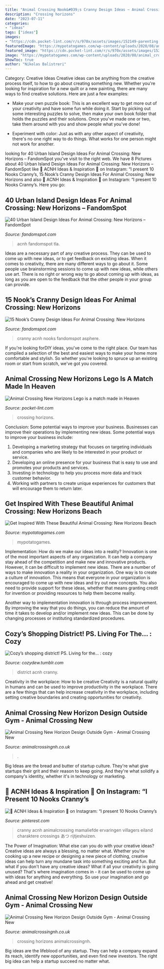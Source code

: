 ```yaml
---
title: "Animal Crossing Nook&#039;s Cranny Design Ideas ~ Animal Crossing New Horizon Design Outside Gym"
description: "Crossing horizons"
date: "2023-07-11"
categories:
- "ideas"
tags: ["ideas"]
images:
- "https://cdn.pocket-lint.com/r/s/970x/assets/images/152149-parenting-news-animal-crossing-152149-horizons-lego-is-a-match-made-in-heaven-image1-vkpspr7u68.jpg"
featuredImage: "https://mypotatogames.com/wp-content/uploads/2020/08/animal_crossing_new_horizons_beach_designs.jpg"
featured_image: "https://cdn.pocket-lint.com/r/s/970x/assets/images/152149-parenting-news-animal-crossing-152149-horizons-lego-is-a-match-made-in-heaven-image1-vkpspr7u68.jpg"
image: "https://mypotatogames.com/wp-content/uploads/2020/08/animal_crossing_new_horizons_beach_designs.jpg"
ShowToc: true
author: "Nikolas Balistreri"
---
```



Category: Creative Ideas
Creative ideas can be anything from the creative process itself, to how to go about creating something new. Whether you're looking for inspiration for a new quilt or a new painting, there are many ways to find creative solutions. Here are just a few examples: 
- Make your own puzzle book: This is an excellent way to get more out of your creativity and have some fun while doing it. Start by picking out some interesting puzzles to solve, then make your own book folder that holds the puzzles and their solutions. Once you've made one or two, take them around with you and show people what you've done! 

- Experiment with color: Just as with any other aspect of creativity, there's no one right way to do things. What works for one person might not work for another.

	

		
looking for 40 Urban Island Design Ideas For Animal Crossing: New Horizons – FandomSpot you've visit to the right web. We have 8 Pictures about 40 Urban Island Design Ideas For Animal Crossing: New Horizons – FandomSpot like 🌸 ACNH Ideas &amp; Inspiration 🌸 on Instagram: “I present 10 Nooks Cranny’s, 15 Nook’s Cranny Design Ideas For Animal Crossing: New Horizons and also 🌸 ACNH Ideas &amp; Inspiration 🌸 on Instagram: “I present 10 Nooks Cranny’s. Here you go:
		
    
## 40 Urban Island Design Ideas For Animal Crossing: New Horizons – FandomSpot

<img loading=lazy src="https://static.fandomspot.com/images/04/14160/25-city-coffee-food-truck-acnh.jpg" onerror="this.onerror=null;this.src='https://tse1.mm.bing.net/th?id=OIP.6SqZXMjA0d4iXTFX9rXrwwHaHa&amp;pid=15.1';" alt="40 Urban Island Design Ideas For Animal Crossing: New Horizons – FandomSpot">

_Source: fandomspot.com_

>acnh fandomspot tla. 

	

Ideas are a necessary part of any creative process. They can be used to come up with new ideas, or to get feedback on existing ideas. When it comes to creativity, there are many different ways to go about it. Some people use brainstorming sessions to come up with new ideas, while others use art. There is no right or wrong way to go about coming up with ideas, as long as you are open to the feedback that the other people in your group can provide.

    
## 15 Nook’s Cranny Design Ideas For Animal Crossing: New Horizons

<img loading=lazy src="https://static.fandomspot.com/images/01/11461/15-store-cafe-preview.jpg" onerror="this.onerror=null;this.src='https://tse1.mm.bing.net/th?id=OIP.uFzI49mLziFNUClWZn8WQAHaEK&amp;pid=15.1';" alt="15 Nook’s Cranny Design Ideas For Animal Crossing: New Horizons">

_Source: fandomspot.com_

>cranny acnh nooks fandomspot asphere. 

	

If you're looking forDIY ideas, you've come to the right place. Our team has compiled a selection of the best and easiest ways to make your home more comfortable and stylish. So whether you're looking to spruce up an existing room or start from scratch, we've got you covered.

    
## Animal Crossing New Horizons Lego Is A Match Made In Heaven

<img loading=lazy src="https://cdn.pocket-lint.com/r/s/970x/assets/images/152149-parenting-news-animal-crossing-152149-horizons-lego-is-a-match-made-in-heaven-image1-vkpspr7u68.jpg" onerror="this.onerror=null;this.src='https://tse4.mm.bing.net/th?id=OIP.SLdDSY8oCRJFBUSok2otwgHaE8&amp;pid=15.1';" alt="Animal Crossing New Horizons Lego is a match made in Heaven">

_Source: pocket-lint.com_

>crossing horizons. 

	

Conclusion: Some potential ways to improve your business.
Businesses can improve their operations by implementing new ideas. Some potential ways to improve your business include:
1. Developing a marketing strategy that focuses on targeting individuals and companies who are likely to be interested in your product or service.
2. Developing an online presence for your business that is easy to use and promotes your products and services.
3. Investing in technology to help you process more data and track customer behavior.
4. Working with partners to create unique experiences for customers that will encourage them to return later.

    
## Get Inspired With These Beautiful Animal Crossing: New Horizons Beach

<img loading=lazy src="https://mypotatogames.com/wp-content/uploads/2020/08/animal_crossing_new_horizons_beach_designs.jpg" onerror="this.onerror=null;this.src='https://tse4.mm.bing.net/th?id=OIP.vI7I6tyDjSlZzGhwUg0P0QHaEK&amp;pid=15.1';" alt="Get Inspired With These Beautiful Animal Crossing: New Horizons Beach">

_Source: mypotatogames.com_

>mypotatogames. 

	

Implementation: How do we make our ideas into a reality?
Innovation is one of the most important aspects of any organization. It can help a company stay ahead of the competition and make new and innovative products. However, it can be difficult to implement new ideas. There are a number of ways to make innovation a reality in your organization. 
One way is to create a culture of innovation. This means that everyone in your organization is encouraged to come up with new ideas and try out new concepts. You also need to provide support for these ideas, whether that means granting credit for invention or providing resources to help them become reality. 

Another way to implementation innovation is through process improvement. By improving the way that you do things, you can reduce the amount of time it takes to develop and/or implement new ideas. This can be done by changing processes or instituting standardized procedures.

    
## Cozy’s Shopping District! PS. Living For The... : Cozy

<img loading=lazy src="https://64.media.tumblr.com/349ddbb2c21a1cd0c8ccfbc5e13a631d/bfb3d8c264fe6972-1f/s1280x1920/b859c0de9df1f00c0174d475a00f67e152ce062c.jpg" onerror="this.onerror=null;this.src='https://tse3.mm.bing.net/th?id=OIP.qkxn2a23NqqvLoZDxRxCNwHaEK&amp;pid=15.1';" alt="Cozy’s shopping district! PS. Living for the... : cozy">

_Source: cozydew.tumblr.com_

>district acnh cranny. 

	

Creativity in the workplace: How to be creative
Creativity is a natural quality in humans and can be used to improve productivity in the workplace. There are a few things that can help increase creativity in the workplace, including setting creative boundaries and creating opportunities for creativity.

    
## Animal Crossing New Horizon Design Outside Gym - Animal Crossing New

<img loading=lazy src="https://animalcrossingnh.co.uk/wp-content/uploads/2020/08/IMG_8835.jpeg" onerror="this.onerror=null;this.src='https://tse2.mm.bing.net/th?id=OIP.eu4BV62puU1I-hqTj2-gFwHaEK&amp;pid=15.1';" alt="Animal Crossing New Horizon Design Outside Gym - Animal Crossing New">

_Source: animalcrossingnh.co.uk_

>. 

	

Big Ideas are the bread and butter of startup culture. They're what give startups their grit and their reason to keep going. And they're what solidify a company's identity, whether it's in technology or marketing.

    
## 🌸 ACNH Ideas &amp; Inspiration 🌸 On Instagram: “I Present 10 Nooks Cranny’s

<img loading=lazy src="https://i.pinimg.com/736x/ee/81/de/ee81de3ae45cb1e6bf3588a8a116369b.jpg" onerror="this.onerror=null;this.src='https://tse3.mm.bing.net/th?id=OIP.NoHujhDzhGJZn1OBj17u1wHaEI&amp;pid=15.1';" alt="🌸 ACNH Ideas &amp; Inspiration 🌸 on Instagram: “I present 10 Nooks Cranny’s">

_Source: pinterest.com_

>cranny acnh animalcrossing mamaliefde ervaringen villagers eiland charaktere crossings あつ rijtjeshuizen. 

	

The Power of Imagination: What else can you do with your creative ideas?
Creative ideas are always a blessing, no matter what. Whether you're cooking up a new recipe or designing a new piece of clothing, creative ideas can help turn any mundane task into something exciting and fun. But what if you don't have any creative ideas? What if all your creativity is going unused? That's where imagination comes in - it can be used to come up with ideas for anything and everything. So use your imagination and go ahead and get creative!

    
## Animal Crossing New Horizon Design Outside Gym - Animal Crossing New

<img loading=lazy src="https://animalcrossingnh.co.uk/wp-content/uploads/2020/08/IMG_8850.jpeg" onerror="this.onerror=null;this.src='https://tse4.mm.bing.net/th?id=OIP.E7YRMDSD_TTd4Ryx_8U4owHaEK&amp;pid=15.1';" alt="Animal Crossing New Horizon Design Outside Gym - Animal Crossing New">

_Source: animalcrossingnh.co.uk_

>crossing horizons animalcrossingnh. 

	

Big ideas are the lifeblood of any startup. They can help a company expand its reach, identify new opportunities, and even find new investors. The right big idea can help a startup succeed no matter what.

